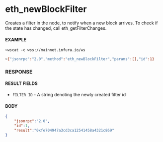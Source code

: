 # eth_newBlockFilter

Creates a filter in the node, to notify when a new block arrives. To check if the state has changed, call eth_getFilterChanges.

#### EXAMPLE
```bash
>wscat -c wss://mainnet.infura.io/ws 

>{"jsonrpc":"2.0","method":"eth_newBlockFilter","params":[],"id":1}
```

### RESPONSE

#### RESULT FIELDS
- `FILTER ID` - A string denoting the newly created filter id

#### BODY

```json
{
    "jsonrpc":"2.0",
    "id":1,
    "result":"0xfe704947a3cd3ca12541458a4321c869"
}
```
